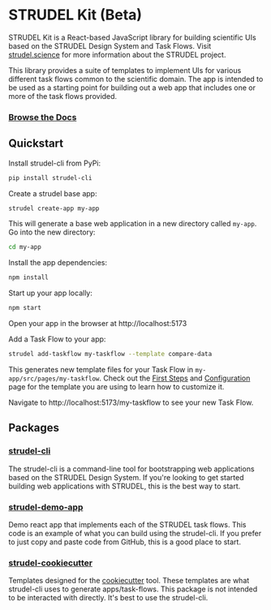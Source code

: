# STRUDEL Kit (Beta)

STRUDEL Kit is a React-based JavaScript library for building scientific UIs based on the STRUDEL Design System and Task Flows. Visit [strudel.science](https://strudel.science) for more information about the STRUDEL project.

This library provides a suite of templates to implement UIs for various different task flows common to the scientific domain. The app is intended to be used as a starting point for building out a web app that includes one or more of the task flows provided.

### [Browse the Docs](https://strudel.science/strudel-kit/docs/)

## Quickstart

Install strudel-cli from PyPi:

```bash
pip install strudel-cli
```

Create a strudel base app:

```bash
strudel create-app my-app
```

This will generate a base web application in a new directory called `my-app`. Go into the new directory:

```bash
cd my-app
```

Install the app dependencies:

```bash
npm install
```

Start up your app locally:

```bash
npm start
```

Open your app in the browser at http://localhost:5173

Add a Task Flow to your app:

```bash
strudel add-taskflow my-taskflow --template compare-data
```

This generates new template files for your Task Flow in `my-app/src/pages/my-taskflow`. Check out the [First Steps](https://strudel.science/strudel-kit/docs/getting-started/first-steps) and [Configuration](https://strudel.science/strudel-kit/docs/task-flows/overview) page for the template you are using to learn how to customize it.

Navigate to http://localhost:5173/my-taskflow to see your new Task Flow.

## Packages

### [strudel-cli](https://github.com/strudel-science/strudel-kit/blob/main/strudel-cli/README.md)

The strudel-cli is a command-line tool for bootstrapping web applications based on the STRUDEL Design System. If you're looking to get started building web applications with STRUDEL, this is the best way to start.

### [strudel-demo-app](https://github.com/strudel-science/strudel-kit/tree/main/strudel-demo-app)

Demo react app that implements each of the STRUDEL task flows. This code is an example of what you can build using the strudel-cli. If you prefer to just copy and paste code from GitHub, this is a good place to start.

### [strudel-cookiecutter](https://github.com/strudel-science/strudel-kit/tree/main/strudel-cookiecutter)

Templates designed for the [cookiecutter](https://cookiecutter.readthedocs.io/en/latest/README.html) tool. These templates are what strudel-cli uses to generate apps/task-flows. This package is not intended to be interacted with directly. It's best to use the strudel-cli.